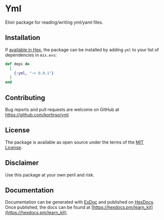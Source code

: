 # Yml

Elixir package for reading/writing yml/yaml files.

## Installation

If [available in Hex](https://hex.pm/docs/publish), the package can be installed
by adding `yml` to your list of dependencies in `mix.exs`:

```elixir
def deps do
  [
    {:yml, "~> 0.0.1"}
  ]
end
```

## Contributing

Bug reports and pull requests are welcome on GitHub at https://github.com/kortirso/yml.

## License

The package is available as open source under the terms of the [MIT License](http://opensource.org/licenses/MIT).

## Disclaimer

Use this package at your own peril and risk.

## Documentation

Documentation can be generated with [ExDoc](https://github.com/elixir-lang/ex_doc)
and published on [HexDocs](https://hexdocs.pm). Once published, the docs can
be found at [https://hexdocs.pm/learn_kit](https://hexdocs.pm/learn_kit).

